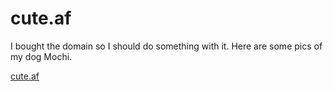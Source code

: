 # cute.af

I bought the domain so I should do something with it.
Here are some pics of my dog Mochi.

[cute.af](https://cute.af)
